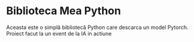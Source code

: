 # Biblioteca Mea Python

Aceasta este o simplă bibliotecă Python care descarca un model Pytorch.
Proiect facut la un event de la IA in actiune